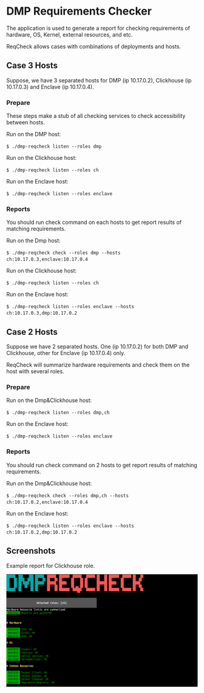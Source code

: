 # DMP Requirements Checker

The application is used to generate a report for checking requirements of hardware, OS, Kernel, external resources, and etc.

ReqCheck allows cases with combinations of deployments and hosts.


## Case 3 Hosts

Suppose, we have 3 separated hosts for DMP (ip 10.17.0.2), Clickhouse (ip 10.17.0.3) and Enclave (ip 10.17.0.4).


### Prepare

These steps make a stub of all checking services to check accessibility between hosts.

Run on the DMP host:

`$ ./dmp-reqcheck listen --roles dmp`


Run on the Clickhouse host:

`$ ./dmp-reqcheck listen --roles ch`


Run on the Enclave host:

`$ ./dmp-reqcheck listen --roles enclave`


### Reports

You should run check command on each hosts to get report results of matching requirements.

Run on the Dmp host:

`$ ./dmp-reqcheck check --roles dmp --hosts ch:10.17.0.3,enclave:10.17.0.4`


Run on the Clickhouse host:

`$ ./dmp-reqcheck listen --roles ch`


Run on the Enclave host:

`$ ./dmp-reqcheck listen --roles enclave --hosts ch:10.17.0.3,dmp:10.17.0.2`



## Case 2 Hosts

Suppose we have 2 separated hosts. One (ip 10.17.0.2) for both DMP and Clickhouse, other for Enclave (ip 10.17.0.4) only.

ReqCheck will summarize hardware requirements and check them on the host with several roles.

### Prepare

Run on the Dmp&Clickhouse host:

`$ ./dmp-reqcheck listen --roles dmp,ch`

Run on the Enclave host:

`$ ./dmp-reqcheck listen --roles enclave`


### Reports

You should run check command on 2 hosts to get report results of matching requirements.

Run on the Dmp&Clickhouse host:

`$ ./dmp-reqcheck check --roles dmp,ch --hosts ch:10.17.0.2,enclave:10.17.0.4`

Run on the Enclave host:

`$ ./dmp-reqcheck listen --roles enclave --hosts ch:10.17.0.2,dmp:10.17.0.2`


## Screenshots

Example report for Clickhouse role.

![ScreenShot](https://github.com/aggregion/dmp-reqcheck/blob/master/.images/ch-report-example.png)
